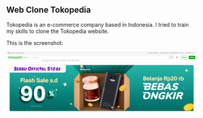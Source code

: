 ## Web Clone Tokopedia

Tokopedia is an e-commerce company based in Indonesia. I tried to train my skills to clone the Tokopedia website.

This  is the screenshot: 

![alt text](https://raw.githubusercontent.com/rabianikwan/Tokopedia-trainhtml-indepth/master/ss/ss.png?raw=true)
